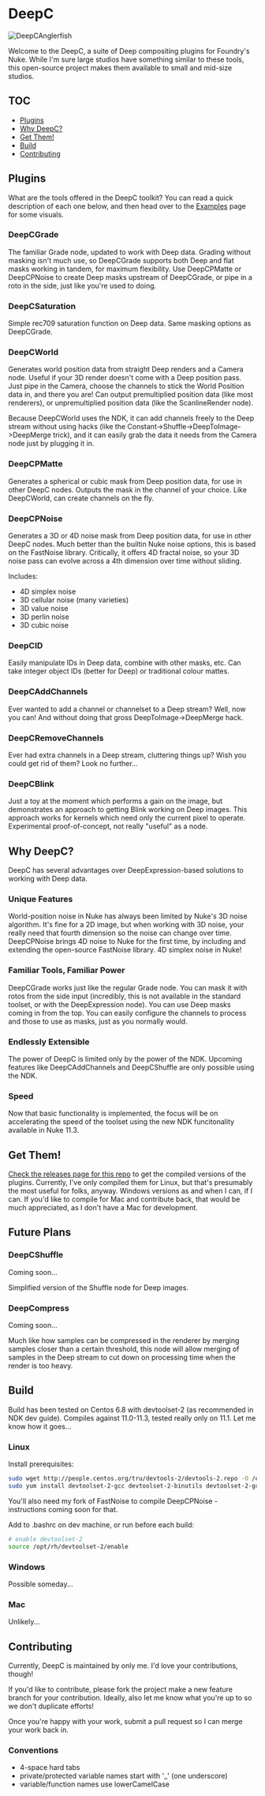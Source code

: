 # DeepC

![DeepCAnglerfish](https://raw.githubusercontent.com/charlesangus/DeepC/master/icons/anglerfish_icon_medium_black.png)

Welcome to the DeepC, a suite of Deep compositing plugins for Foundry's Nuke. While I'm sure large studios have something similar to these tools, this open-source project makes them available to small and mid-size studios.

## TOC

- [Plugins](https://github.com/charlesangus/DeepC#plugins)
- [Why DeepC?](https://github.com/charlesangus/DeepC#why-deepc)
- [Get Them!](https://github.com/charlesangus/DeepC#get-them)
- [Build](https://github.com/charlesangus/DeepC#build)
- [Contributing](https://github.com/charlesangus/DeepC#contributing)

## Plugins

What are the tools offered in the DeepC toolkit? You can read a quick description of each one below, and then head over to the [Examples](https://github.com/charlesangus/DeepC/wiki/Examples) page for some visuals.


### DeepCGrade

The familiar Grade node, updated to work with Deep data. Grading without masking isn't much use, so DeepCGrade supports both Deep and flat masks working in tandem, for maximum flexibility. Use DeepCPMatte or DeepCPNoise to create Deep masks upstream of DeepCGrade, or pipe in a roto in the side, just like you're used to doing.

### DeepCSaturation

Simple rec709 saturation function on Deep data. Same masking options as DeepCGrade.

### DeepCWorld

Generates world position data from straight Deep renders and a Camera node. Useful if your 3D render doesn't come with a Deep position pass. Just pipe in the Camera, choose the channels to stick the World Position data in, and there you are! Can output premultiplied position data (like most renderers), or unpremultiplied position data (like the ScanlineRender node).

Because DeepCWorld uses the NDK, it can add channels freely to the Deep stream without using hacks (like the Constant->Shuffle->DeepToImage->DeepMerge trick), and it can easily grab the data it needs from the Camera node just by plugging it in.

### DeepCPMatte

Generates a spherical or cubic mask from Deep position data, for use in other DeepC nodes. Outputs the mask in the channel of your choice. Like DeepCWorld, can create channels on the fly.

### DeepCPNoise

Generates a 3D or 4D noise mask from Deep position data, for use in other DeepC nodes. Much better than the builtin Nuke noise options, this is based on the FastNoise library. Critically, it offers 4D fractal noise, so your 3D noise pass can evolve across a 4th dimension over time without sliding.

Includes:

- 4D simplex noise
- 3D cellular noise (many varieties)
- 3D value noise
- 3D perlin noise
- 3D cubic noise

### DeepCID

Easily manipulate IDs in Deep data, combine with other masks, etc. Can take integer object IDs (better for Deep) or traditional colour mattes.

### DeepCAddChannels

Ever wanted to add a channel or channelset to a Deep stream? Well, now you can! And without doing that gross DeepToImage->DeepMerge hack.

### DeepCRemoveChannels

Ever had extra channels in a Deep stream, cluttering things up? Wish you could get rid of them? Look no further...

### DeepCBlink

Just a toy at the moment which performs a gain on the image, but demonstrates an approach to getting Blink working on Deep images. This approach works for kernels which need only the current pixel to operate. Experimental proof-of-concept, not really "useful" as a node.

## Why DeepC?

DeepC has several advantages over DeepExpression-based solutions to working with Deep data.

### Unique Features

World-position noise in Nuke has always been limited by Nuke's 3D noise algorithm. It's fine for a 2D image, but when working with 3D noise, your really need that fourth dimension so the noise can change over time. DeepCPNoise brings 4D noise to Nuke for the first time, by including and extending the open-source FastNoise library. 4D simplex noise in Nuke!

### Familiar Tools, Familiar Power

DeepCGrade works just like the regular Grade node. You can mask it with rotos from the side input (incredibly, this is not available in the standard toolset, or with the DeepExpression node). You can use Deep masks coming in from the top. You can easily configure the channels to process and those to use as masks, just as you normally would.

### Endlessly Extensible

The power of DeepC is limited only by the power of the NDK. Upcoming features like DeepCAddChannels and DeepCShuffle are only possible using the NDK.

### Speed

Now that basic functionality is implemented, the focus will be on accelerating the speed of the toolset using the new NDK funcitonality available in Nuke 11.3.

## Get Them!

[Check the releases page for this repo](https://github.com/charlesangus/DeepC/releases) to get the compiled versions of the plugins. Currently, I've only compiled them for Linux, but that's presumably the most useful for folks, anyway. Windows versions as and when I can, if I can. If you'd like to compile for Mac and contribute back, that would be much appreciated, as I don't have a Mac for development.

## Future Plans

### DeepCShuffle

Coming soon...

Simplified version of the Shuffle node for Deep images.

### DeepCompress

Coming soon...

Much like how samples can be compressed in the renderer by merging samples closer than a certain threshold, this node will allow merging of samples in the Deep stream to cut down on processing time when the render is too heavy.

## Build

Build has been tested on Centos 6.8 with devtoolset-2 (as recommended in NDK dev guide). Compiles against 11.0-11.3, tested really only on 11.1. Let me know how it goes...

### Linux

Install prerequisites:

```bash
sudo wget http://people.centos.org/tru/devtools-2/devtools-2.repo -O /etc/yum.repos.d/devtools-2.repo
sudo yum install devtoolset-2-gcc devtoolset-2-binutils devtoolset-2-gcc-c++ mesa-libGLU-devel
```

You'll also need my fork of FastNoise to compile DeepCPNoise - instructions coming soon for that.

Add to .bashrc on dev machine, or run before each build:

```bash
# enable devtoolset-2
source /opt/rh/devtoolset-2/enable
```

### Windows

Possible someday...

### Mac

Unlikely...

## Contributing

Currently, DeepC is maintained by only me. I'd love your contributions, though!

If you'd like to contribute, please fork the project make a new feature branch for your contribution. Ideally, also let me know what you're up to so we don't duplicate efforts!

Once you're happy with your work, submit a pull request so I can merge your work back in.

### Conventions

- 4-space hard tabs
- private/protected variable names start with '_' (one underscore)
- variable/function names use lowerCamelCase
